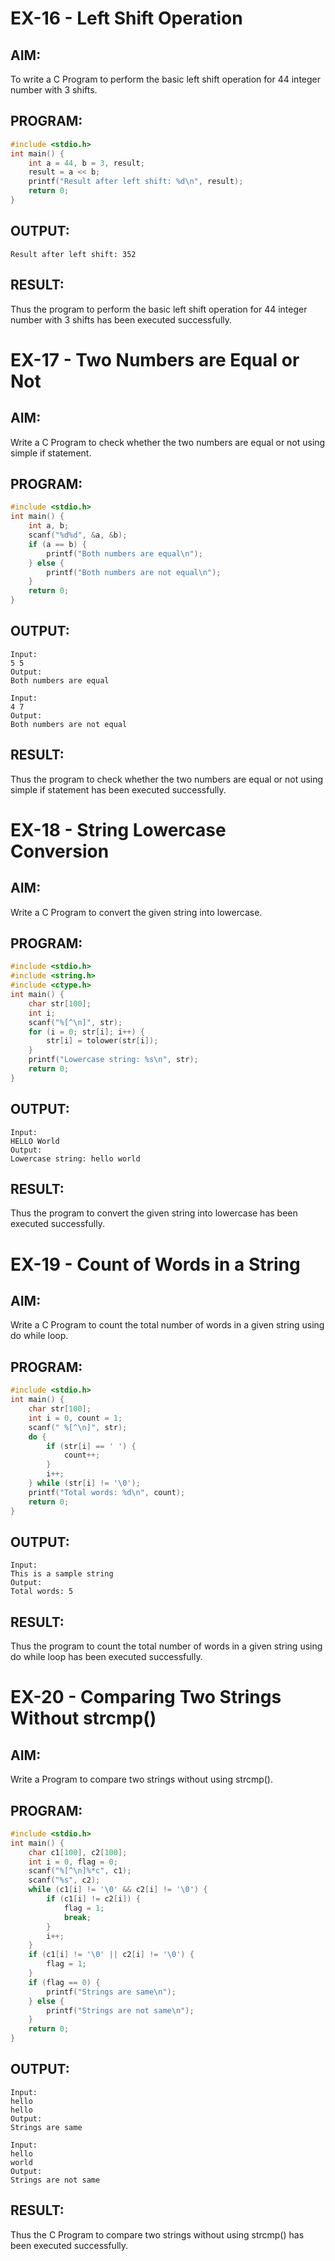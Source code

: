 # EX-16 - Left Shift Operation  
## AIM:  
To write a C Program to perform the basic left shift operation for 44 integer number with 3 shifts.

## PROGRAM:
```c
#include <stdio.h>
int main() {
    int a = 44, b = 3, result;
    result = a << b;
    printf("Result after left shift: %d\n", result);
    return 0;
}
```

## OUTPUT:
```
Result after left shift: 352
```

## RESULT:  
Thus the program to perform the basic left shift operation for 44 integer number with 3 shifts has been executed successfully.


# EX-17 - Two Numbers are Equal or Not  
## AIM:  
Write a C Program to check whether the two numbers are equal or not using simple if statement.

## PROGRAM:
```c
#include <stdio.h>
int main() {
    int a, b;
    scanf("%d%d", &a, &b);
    if (a == b) {
        printf("Both numbers are equal\n");
    } else {
        printf("Both numbers are not equal\n");
    }
    return 0;
}
```

## OUTPUT:
```
Input:
5 5
Output:
Both numbers are equal

Input:
4 7
Output:
Both numbers are not equal
```

## RESULT:  
Thus the program to check whether the two numbers are equal or not using simple if statement has been executed successfully.


# EX-18 - String Lowercase Conversion  
## AIM:  
Write a C Program to convert the given string into lowercase.

## PROGRAM:
```c
#include <stdio.h>
#include <string.h>
#include <ctype.h>
int main() {
    char str[100];
    int i;
    scanf("%[^\n]", str);
    for (i = 0; str[i]; i++) {
        str[i] = tolower(str[i]);
    }
    printf("Lowercase string: %s\n", str);
    return 0;
}
```

## OUTPUT:
```
Input:
HELLO World
Output:
Lowercase string: hello world
```

## RESULT:  
Thus the program to convert the given string into lowercase has been executed successfully.


# EX-19 - Count of Words in a String  
## AIM:  
Write a C Program to count the total number of words in a given string using do while loop.

## PROGRAM:
```c
#include <stdio.h>
int main() {
    char str[100];
    int i = 0, count = 1;
    scanf(" %[^\n]", str);
    do {
        if (str[i] == ' ') {
            count++;
        }
        i++;
    } while (str[i] != '\0');
    printf("Total words: %d\n", count);
    return 0;
}
```

## OUTPUT:
```
Input:
This is a sample string
Output:
Total words: 5
```

## RESULT:  
Thus the program to count the total number of words in a given string using do while loop has been executed successfully.


# EX-20 - Comparing Two Strings Without strcmp()  
## AIM:  
Write a Program to compare two strings without using strcmp().

## PROGRAM:
```c
#include <stdio.h>
int main() {
    char c1[100], c2[100];
    int i = 0, flag = 0;
    scanf("%[^\n]%*c", c1);
    scanf("%s", c2);
    while (c1[i] != '\0' && c2[i] != '\0') {
        if (c1[i] != c2[i]) {
            flag = 1;
            break;
        }
        i++;
    }
    if (c1[i] != '\0' || c2[i] != '\0') {
        flag = 1;
    }
    if (flag == 0) {
        printf("Strings are same\n");
    } else {
        printf("Strings are not same\n");
    }
    return 0;
}
```

## OUTPUT:
```
Input:
hello
hello
Output:
Strings are same

Input:
hello
world
Output:
Strings are not same
```

## RESULT:  
Thus the C Program to compare two strings without using strcmp() has been executed successfully.
